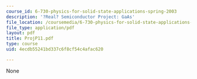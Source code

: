 ```yaml
---
course_id: 6-730-physics-for-solid-state-applications-spring-2003
description: '?Real? Semiconductor Project: GaAs'
file_location: /coursemedia/6-730-physics-for-solid-state-applications-spring-2003/4ecdb55241bd337c6f8cf54c4afac620_ProjP11.pdf
file_type: application/pdf
layout: pdf
title: ProjP11.pdf
type: course
uid: 4ecdb55241bd337c6f8cf54c4afac620

---
```

None